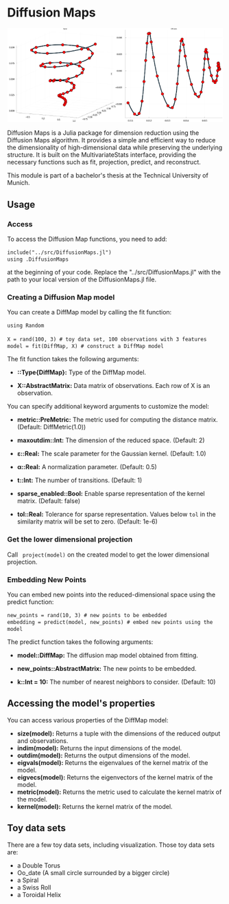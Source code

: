 
# Diffusion Maps

![example plots](./example_diffmap_readme.png)
  

Diffusion Maps is a Julia package for dimension reduction using the Diffusion Maps algorithm. It provides a simple and efficient way to reduce the dimensionality of high-dimensional data while preserving the underlying structure. It is built on the MultivariateStats interface, providing the necessary functions such as fit, projection, predict, and reconstruct.

This module is part of a bachelor's thesis at the Technical University of Munich.


  

## Usage

  

### Access

  

To access the Diffusion Map functions, you need to add:

  

```
include("../src/DiffusionMaps.jl")
using .DiffusionMaps
````

at the beginning of your code. Replace the "../src/DiffusionMaps.jl" with the path to your local version of the DiffusionMaps.jl file.

  

### Creating a Diffusion Map model

  

You can create a DiffMap model by calling the fit function:

  

```
using Random

X = rand(100, 3) # toy data set, 100 observations with 3 features
model = fit(DiffMap, X) # construct a DiffMap model

```

  

The fit function takes the following arguments:

  

- **::Type{DiffMap}:** Type of the DiffMap model.

- **X::AbstractMatrix:** Data matrix of observations. Each row of X is an observation.

You can specify additional keyword arguments to customize the model:

  

- **metric::PreMetric:** The metric used for computing the distance matrix. (Default: DiffMetric(1.0))

- **maxoutdim::Int:** The dimension of the reduced space. (Default: 2)

- **ɛ::Real:** The scale parameter for the Gaussian kernel. (Default: 1.0)

- **α::Real:** A normalization parameter. (Default: 0.5)

- **t::Int:** The number of transitions. (Default: 1)

- **sparse_enabled::Bool:** Enable sparse representation of the kernel matrix. (Default: false)

- **tol::Real:** Tolerance for sparse representation. Values below `tol` in the similarity matrix will be set to zero. (Default: 1e-6)
  

### Get the lower dimensional projection

  

Call ``` project(model)``` on the created model to get the lower dimensional projection.

  

### Embedding New Points

  

You can embed new points into the reduced-dimensional space using the predict function:

  

```
new_points = rand(10, 3) # new points to be embedded
embedding = predict(model, new_points) # embed new points using the model
```

The predict function takes the following arguments:

  

- **model::DiffMap:** The diffusion map model obtained from fitting.

- **new_points::AbstractMatrix:** The new points to be embedded.

- **k::Int = 10:** The number of nearest neighbors to consider. (Default: 10)

## Accessing the model's properties

You can access various properties of the DiffMap model:

- **size(model):** Returns a tuple with the dimensions of the reduced output and observations.
- **indim(model):** Returns the input dimensions of the model.
- **outdim(model):** Returns the output dimensions of the model.
- **eigvals(model):** Returns the eigenvalues of the kernel matrix of the model.
- **eigvecs(model):** Returns the eigenvectors of the kernel matrix of the model.
- **metric(model):** Returns the metric used to calculate the kernel matrix of the model.
- **kernel(model):** Returns the kernel matrix of the model.

## Toy data sets

There are a few toy data sets, including visualization. Those toy data sets are:

- a Double Torus
- Oo_date (A small circle surrounded by a bigger circle)
- a Spiral
- a Swiss Roll
- a Toroidal Helix

